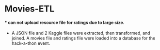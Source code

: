 # Movies-ETL
#### * can not upload resource file for ratings due to large size.

- A JSON file and 2 Kaggle files were extracted, then transformed, and joined. A movies file and ratings file were loaded into a database for the hack-a-thon event.
